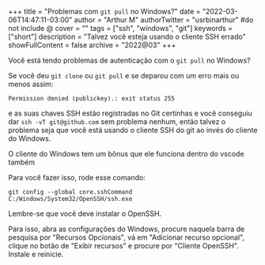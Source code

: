 +++
title = "Problemas com `git pull` no Windows?"
date = "2022-03-06T14:47:11-03:00"
author = "Arthur M"
authorTwitter = "usrbinarthur" #do not include @
cover = ""
tags = ["ssh", "windows", "git"]
keywords = ["short"]
description = "Talvez você esteja usando o cliente SSH errado"
showFullContent = false
archive = "2022@03"
+++

Você está tendo problemas de autenticação com o `git pull` no Windows?

Se você deu `git clone` ou `git pull` e se deparou com um erro mais ou menos assim:

```
Permission denied (publickey).: exit status 255
```

e as suas chaves SSH estão registradas no Git certinhas e você conseguiu dar 
`ssh -vT git@github.com` sem problema nenhum, então talvez o problema seja
que você está usando o cliente SSH do git ao invés do cliente do Windows.

O cliente do Windows tem um bônus que ele funciona dentro do vscode também

Para você fazer isso, rode esse comando:

```
git config --global core.sshCommand C:/Windows/System32/OpenSSH/ssh.exe
```

Lembre-se que você deve instalar o OpenSSH.

Para isso, abra as configurações do Windows, procure naquela barra de pesquisa
por "Recursos Opcionais", vá em "Adicionar recurso opcional", clique no
botão de "Exibir recursos" e procure por "Cliente OpenSSH". Instale e reinicie.
